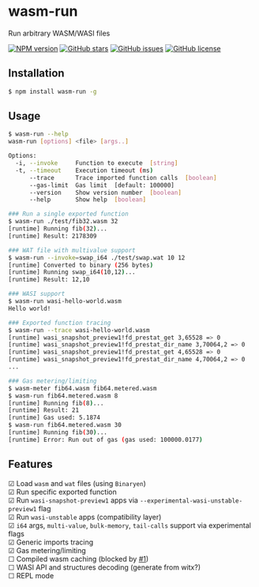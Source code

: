 # wasm-run
Run arbitrary WASM/WASI files

[![NPM version](https://img.shields.io/npm/v/wasm-run.svg)](https://www.npmjs.com/package/wasm-run)
[![GitHub stars](https://img.shields.io/github/stars/wasm3/node-wasm-run.svg)](https://github.com/wasm3/node-wasm-run)
[![GitHub issues](https://img.shields.io/github/issues/wasm3/node-wasm-run.svg)](https://github.com/wasm3/node-wasm-run/issues)
[![GitHub license](https://img.shields.io/badge/license-MIT-blue.svg)](https://github.com/wasm3/node-wasm-run)

## Installation

```sh
$ npm install wasm-run -g
```

## Usage

```sh
$ wasm-run --help        
wasm-run [options] <file> [args..]

Options:
  -i, --invoke     Function to execute  [string]
  -t, --timeout    Execution timeout (ms)
      --trace      Trace imported function calls  [boolean]
      --gas-limit  Gas limit  [default: 100000]
      --version    Show version number  [boolean]
      --help       Show help  [boolean]

### Run a single exported function
$ wasm-run ./test/fib32.wasm 32
[runtime] Running fib(32)...
[runtime] Result: 2178309

### WAT file with multivalue support
$ wasm-run --invoke=swap_i64 ./test/swap.wat 10 12
[runtime] Converted to binary (256 bytes)
[runtime] Running swap_i64(10,12)...
[runtime] Result: 12,10

### WASI support
$ wasm-run wasi-hello-world.wasm
Hello world!

### Exported function tracing
$ wasm-run --trace wasi-hello-world.wasm
[runtime] wasi_snapshot_preview1!fd_prestat_get 3,65528 => 0
[runtime] wasi_snapshot_preview1!fd_prestat_dir_name 3,70064,2 => 0
[runtime] wasi_snapshot_preview1!fd_prestat_get 4,65528 => 0
[runtime] wasi_snapshot_preview1!fd_prestat_dir_name 4,70064,2 => 0
...

### Gas metering/limiting
$ wasm-meter fib64.wasm fib64.metered.wasm
$ wasm-run fib64.metered.wasm 8
[runtime] Running fib(8)...
[runtime] Result: 21
[runtime] Gas used: 5.1874
$ wasm-run fib64.metered.wasm 30
[runtime] Running fib(30)...
[runtime] Error: Run out of gas (gas used: 100000.0177)
```

## Features

☑ Load `wasm` and `wat` files (using `Binaryen`)  
☑ Run specific exported function  
☑ Run `wasi-snapshot-preview1` apps via `--experimental-wasi-unstable-preview1` flag  
☑ Run `wasi-unstable` apps (compatibility layer)  
☑ `i64` args, `multi-value`, `bulk-memory`, `tail-calls` support via experimental flags  
☑ Generic imports tracing  
☑ Gas metering/limiting  
☐ Compiled wasm caching (blocked by [#1](https://github.com/wasm3/node-wasm-run/issues/1))  
☐ WASI API and structures decoding (generate from witx?)  
☐ REPL mode  
